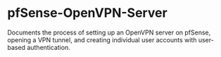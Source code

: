 # pfSense-OpenVPN-Server
Documents the process of setting up an OpenVPN server on pfSense, opening a VPN tunnel, and creating individual user accounts with user-based authentication.
